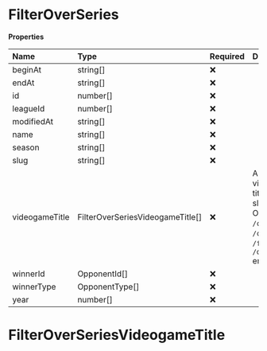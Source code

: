 # FilterOverSeries

**Properties**

| Name           | Type                             | Required | Description                                                                                              |
| :------------- | :------------------------------- | :------- | :------------------------------------------------------------------------------------------------------- |
| beginAt        | string[]                         | ❌       |                                                                                                          |
| endAt          | string[]                         | ❌       |                                                                                                          |
| id             | number[]                         | ❌       |                                                                                                          |
| leagueId       | number[]                         | ❌       |                                                                                                          |
| modifiedAt     | string[]                         | ❌       |                                                                                                          |
| name           | string[]                         | ❌       |                                                                                                          |
| season         | string[]                         | ❌       |                                                                                                          |
| slug           | string[]                         | ❌       |                                                                                                          |
| videogameTitle | FilterOverSeriesVideogameTitle[] | ❌       | A videogame title id or slug. <br/>Only for `/csgo/*`, `/codmw/*`, `/fifa/*` and `/ow/*` endpoints <br/> |
| winnerId       | OpponentId[]                     | ❌       |                                                                                                          |
| winnerType     | OpponentType[]                   | ❌       |                                                                                                          |
| year           | number[]                         | ❌       |                                                                                                          |

# FilterOverSeriesVideogameTitle
